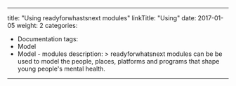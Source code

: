 
---
title: "Using readyforwhastsnext modules"
linkTitle: "Using"
date: 2017-01-05
weight: 2
categories: 
- Documentation
tags: 
- Model
- Model - modules
description: >
  readyforwhatsnext modules can be be used to model the people, places, platforms and programs that shape young people's mental health.
---


